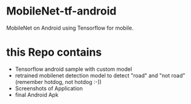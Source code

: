 # MobileNet-tf-android
MobileNet on Android using Tensorflow for mobile.

# this Repo contains
- Tensorflow android sample with custom model 
- retrained mobilenet detection model to detect "road" and "not road" (remember hotdog, not hotdog :-))
- Screenshots of Application
- final Android Apk
